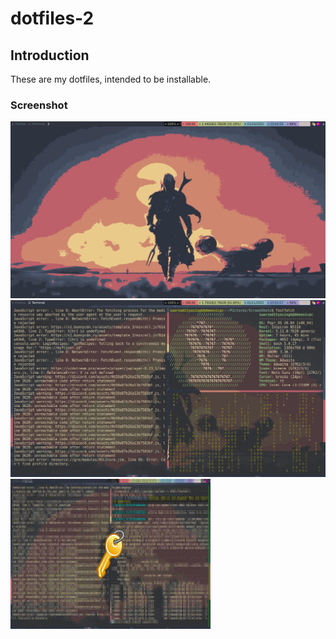 # dotfiles-2
## Introduction
These are my dotfiles, intended to be installable.
### Screenshot
![UwU](https://github.com/DemonKingSwarn/dotfiles-2/blob/main/Pictures/ScreenShots/screenshot_23-02-02_Jan.png)
![UwU](https://github.com/DemonKingSwarn/dotfiles-2/blob/main/Pictures/ScreenShots/screenshot_15-51-18_Jan.png)
![UwU](https://github.com/DemonKingSwarn/dotfiles-2/blob/main/Pictures/output.gif)
